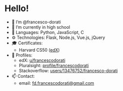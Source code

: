 # Hello!
- 👋 I’m @francesco-dorati
- 🌱 I’m currently in high school
- 📖 Languages: Python, JavaScript, C
- ⚙️ Technologies: Flask, Node.js, Vue.js, jQuery
- 🎓 Certificates:
  - Harvard CS50 ([edX](https://courses.edx.org/certificates/a469115579334077a6a304fe3a29f03b))
- 👤 Profiles:
  - edX: [u/francescodorati](https://profile.edx.org/u/francescodorati)
  - Pluralsight: [profile/francescodorati](https://app.pluralsight.com/profile/francescodorati)
  - Stackoverflow: [users/13476752/francesco-dorati](https://stackoverflow.com/users/13476752/francesco-dorati)
- 📫 Contact:
  - email: fd.francescodorati@gmail.com
